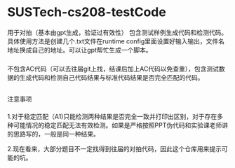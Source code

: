 # SUSTech-cs208-testCode
用于对拍（基本由gpt生成，验证过有效性） 包含测试样例生成代码和检测代码。具体使用方法是创建几个.txt文件在runtime config里面设置好输入输出，文件名地址换成自己的地址。可以让gpt帮忙生成一个脚本。
###
不包含AC代码（可以去往届git上找，结课后加上AC代码以免查重），包含测试数据的生成代码和检测自己代码结果与标准代码结果是否完全匹配的代码。
##
注意事项
####
1.对于稳定匹配（A1)只能检测两种结果是否完全一致并打印出区别，对于存在多种可能情况的稳定匹配无法有效检测。如果是严格按照PPT伪代码和实验课老师讲的思路写的，一般是同一种结果。

2.现在看来，大部分题目不一定找得到往届的对拍代码，因此这个仓库用来提示可能的坑。

